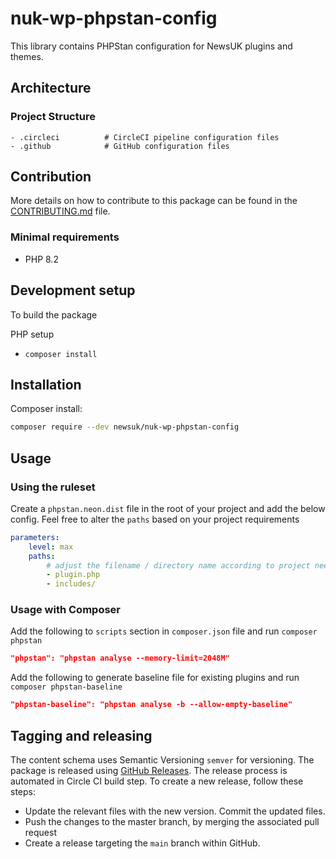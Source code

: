 # nuk-wp-phpstan-config

This library contains PHPStan configuration for NewsUK plugins and themes.

## Architecture

### Project Structure

```text
- .circleci          # CircleCI pipeline configuration files
- .github            # GitHub configuration files
```

## Contribution

More details on how to contribute to this package can be found in the [CONTRIBUTING.md](docs/CONTRIBUTING.md) file.

### Minimal requirements

-   PHP 8.2

## Development setup

To build the package

PHP setup

-   `composer install`

## Installation

Composer install:

```bash
composer require --dev newsuk/nuk-wp-phpstan-config
```

## Usage

### Using the ruleset

Create a `phpstan.neon.dist` file in the root of your project and add the below config. Feel free to alter the `paths` based on your project requirements

```yml
parameters:
    level: max
    paths:
        # adjust the filename / directory name according to project needs.
        - plugin.php
        - includes/
```

### Usage with Composer

Add the following to `scripts` section in `composer.json` file and run `composer phpstan`

```json
"phpstan": "phpstan analyse --memory-limit=2048M"
```
Add the following to generate baseline file for existing plugins and run `composer phpstan-baseline`

```json
"phpstan-baseline": "phpstan analyse -b --allow-empty-baseline"
```

## Tagging and releasing

The content schema uses Semantic Versioning `semver` for versioning. The package is released using [GitHub Releases](https://docs.github.com/en/github/administering-a-repository/releasing-projects-on-github/about-releases). The release process is automated in Circle CI build step. To create a new release, follow these steps:

-   Update the relevant files with the new version. Commit the updated files.
-   Push the changes to the master branch, by merging the associated pull request
-   Create a release targeting the `main` branch within GitHub.
